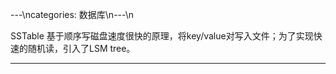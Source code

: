 ---\ncategories: 数据库\n---\n


SSTable 基于顺序写磁盘速度很快的原理，将key/value对写入文件；为了实现快速的随机读，引入了LSM tree。



------

[1]: https://www.igvita.com/2012/02/06/sstable-and-log-structured-storage-leveldb/	"LSM Tree"
[2]: https://blog.csdn.net/anderscloud/article/details/7182165	"LevelDb 实现原理解析"


